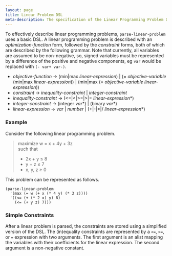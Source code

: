 ```yaml
---
layout: page
title: Linear Problem DSL
meta-description: The specification of the Linear Programming Problem DSL
---
```


To effectively describe linear programming problems, `parse-linear-problem` uses a basic DSL.
A linear programming problem is described with an *optimization-function* form, followed by the *constraint* forms, both of which are described by the following grammar.
Note that currently, all variables are assumed to be non-negative, so, signed variables must be represented by a difference of the positive and negative components, eg `var` would be replaced with `(- var+ var-)`.

+ *objective-function* &#x2192; (min\|max *linear-expression*) \| (= *objective-variable* (min\|max *linear-expression*)) \| (min\|max (= *objective-variable* *linear-expression*))  
+ *constraint* &#x2192; *inequality-constraint* \| *integer-constraint*  
+ *inequality-constraint* &#x2192; (<=\|<\|>=\|>\|= *linear-expression*\*)  
+ *integer-constraint* &#x2192; (integer *var*\*) \| (binary *var*\*)  
+ *linear-expression* &#x2192; *var* \| *number* \| (\+\|\-\|\*\|/ *linear-expression*\*)


### Example
Consider the following linear programming problem.
> maximize  w = x + 4y + 3z  
> such that  
> * 2x + y &#x2264; 8  
> * y + z &#x2264; 7
> * x, y, z &#x2265; 0

This problem can be represented as follows.
```common-lisp
(parse-linear-problem
  '(max (= w (+ x (* 4 y) (* 3 z))))
  '((<= (+ (* 2 x) y) 8)
    (<= (+ y z) 7)))
```


### Simple Constraints
After a linear problem is parsed, the constraints are stored using a simplified version of the DSL.
The (in)equality constraints are represented by a `<=`, `>=`, or `=` expression with two arguments.
The first argument is an alist mapping the variables with their coefficients for the linear expression.
The second argument is a non-negative constant.
